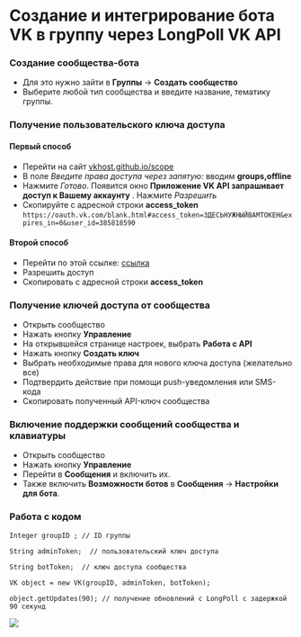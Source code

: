 
# Создание и интегрирование бота VK в группу через LongPoll VK API
### Создание сообщества-бота
- Для это нужно зайти в **Группы** -> **Создать сообщество**
- Выберите любой тип сообщества и введите название, тематику группы.

### Получение пользовательского ключа доступа
#### Первый способ
- Перейти на сайт [vkhost.github.io/scope](http://vkhost.github.io/scope/ "vkhost.github.io/scope") 
- В поле *Введите права доступа через запятую:* вводим **groups,offline**
- Нажмите *Готово*. Появится окно **Приложение VK API запрашивает доступ к Вашему аккаунту** . Нажмите *Разрешить*
- Скопируйте с адресной строки **access_token**
`https://oauth.vk.com/blank.html#access_token=ЗДЕСЬНУЖНЫЙВАМТОКЕН&expires_in=0&user_id=385818590`

#### Второй способ
- Перейти по этой ссылке: [ссылка](https://oauth.vk.com/authorize?client_id=3116505&scope=wall,offline&redirect_uri=https://oauth.vk.com/blank.html&display=page&response_type=token&revoke=1 "ссылка")
- Разрешить доступ
- Скопировать с адресной строки **access_token**

### Получение ключей доступа от сообщества
- Открыть сообщество
- Нажать кнопку **Управление**
- На открывшейся странице настроек, выбрать **Работа с API**
- Нажать кнопку **Создать ключ**
- Выбрать необходимые права для нового ключа доступа (желательно все)
- Подтвердить действие при помощи push-уведомления или SMS-кода
- Скопировать полученный API-ключ сообщества

### Включение поддержки сообщений сообщества и клавиатуры
- Открыть сообщество
- Нажать кнопку **Управление**
- Перейти в  **Сообщения** и включить их.
- Также включить **Возможности ботов** в **Сообщения** -> **Настройки для бота**.

### Работа с кодом
`Integer groupID ; // ID группы `

`String adminToken;  // пользовательский ключ доступа`

`String botToken;  // ключ доступа сообщества `

`VK object = new VK(groupID, adminToken, botToken);`

`object.getUpdates(90); // получение обновлений с LongPoll с задержкой 90 секунд`

![](https://pandao.github.io/editor.md/examples/images/4.jpg)

